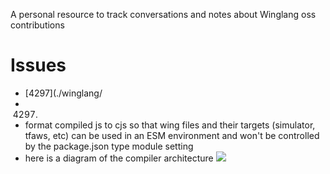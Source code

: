 A personal resource to track conversations and notes about Winglang oss contributions

# Issues
- [4297](./winglang/
- 4297)
- format compiled js to cjs so that wing files and their targets (simulator, tfaws, etc) can be used in an ESM environment and won't be controlled by the package.json type module setting
- here is a diagram of the compiler architecture
![](./winglang/4297/wing-compiler.png)

